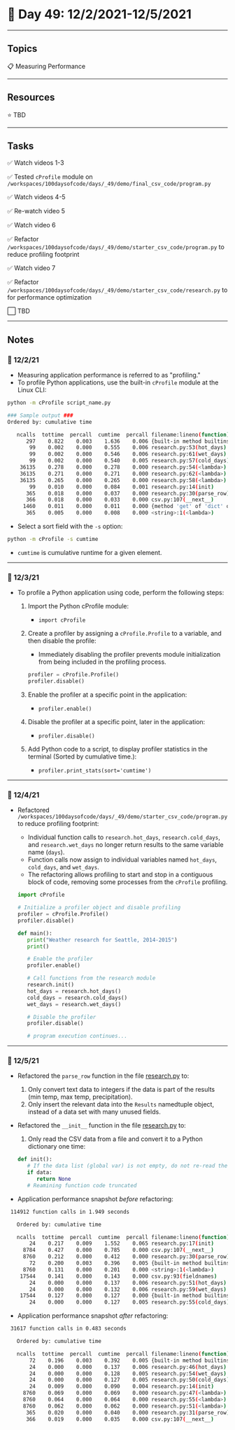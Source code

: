 # :calendar: Day 49: 12/2/2021-12/5/2021

---

## Topics

:clipboard: Measuring Performance

---

## Resources

:star: TBD

---

## Tasks

:white_check_mark: Watch videos 1-3

:white_check_mark: Tested `cProfile` module on `/workspaces/100daysofcode/days/_49/demo/final_csv_code/program.py`

:white_check_mark: Watch videos 4-5

:white_check_mark: Re-watch video 5

:white_check_mark: Watch video 6

:white_check_mark: Refactor `/workspaces/100daysofcode/days/_49/demo/starter_csv_code/program.py` to reduce profiling footprint

:white_check_mark: Watch video 7

:white_check_mark: Refactor `/workspaces/100daysofcode/days/_49/demo/starter_csv_code/research.py` to for performance optimization

:white_large_square: TBD

---

## Notes

### :notebook: 12/2/21

- Measuring application performance is referred to as "profiling."
- To profile Python applications, use the built-in `cProfile` module at the Linux CLI:

```bash
python -m cProfile script_name.py

### Sample output ###
Ordered by: cumulative time

   ncalls  tottime  percall  cumtime  percall filename:lineno(function)
      297    0.822    0.003    1.636    0.006 {built-in method builtins.sorted}
       99    0.002    0.000    0.555    0.006 research.py:53(hot_days)
       99    0.002    0.000    0.546    0.006 research.py:61(wet_days)
       99    0.002    0.000    0.540    0.005 research.py:57(cold_days)
    36135    0.278    0.000    0.278    0.000 research.py:54(<lambda>)
    36135    0.271    0.000    0.271    0.000 research.py:62(<lambda>)
    36135    0.265    0.000    0.265    0.000 research.py:58(<lambda>)
       99    0.010    0.000    0.084    0.001 research.py:14(init)
      365    0.018    0.000    0.037    0.000 research.py:30(parse_row)
      366    0.018    0.000    0.033    0.000 csv.py:107(__next__)
     1460    0.011    0.000    0.011    0.000 {method 'get' of 'dict' objects}
      365    0.005    0.000    0.008    0.000 <string>:1(<lambda>)
```

- Select a sort field with the `-s` option:

```bash
python -m cProfile -s cumtime
```

- `cumtime` is cumulative runtime for a given element.

---

### :notebook: 12/3/21

- To profile a Python application using code, perform the following steps:

   1. Import the Python cProfile module:
      - `import cProfile`
   2. Create a profiler by assigning a `cProfile.Profile` to a variable, and then disable the profile:
      - Immediately disabling the profiler prevents module initialization from being included in the profiling process.

      ```python
      profiler = cProfile.Profile()
      profiler.disable()
      ```

   3. Enable the profiler at a specific point in the application:
      - `profiler.enable()`
   4. Disable the profiler at a specific point, later in the application:
      - `profiler.disable()`
   4. Add Python code to a script, to display profiler statistics in the terminal (Sorted by cumulative time.):
      - `profiler.print_stats(sort='cumtime')`

---

### :notebook: 12/4/21

- Refactored `/workspaces/100daysofcode/days/_49/demo/starter_csv_code/program.py` to reduce profiling footprint:
   - Individual function calls to `research.hot_days`, `research.cold_days`, and `research.wet_days` no longer return results to the same variable name (`days`).
   - Function calls now assign to individual variables named `hot_days`, `cold_days`, and `wet_days`.
   - The refactoring allows profiling to start and stop in a contiguous block of code, removing some processes from the `cProfile` profiling.

   ```python
   import cProfile

   # Initialize a profiler object and disable profiling
   profiler = cProfile.Profile()
   profiler.disable()

   def main():
      print("Weather research for Seattle, 2014-2015")
      print()

      # Enable the profiler
      profiler.enable()

      # Call functions from the research module
      research.init()
      hot_days = research.hot_days()
      cold_days = research.cold_days()
      wet_days = research.wet_days()

      # Disable the profiler
      profiler.disable()

      # program execution continues...
   ```

---

### :notebook: 12/5/21

- Refactored the `parse_row` function in the file [research.py](./demo/starter_csv_code/research.py) to:
   1. Only convert text data to integers if the data is part of the results (min temp, max temp, precipitation).
   2. Only insert the relevant data into the `Results` namedtuple object, instead of a data set with many unused fields.
- Refactored the `__init__` function in the file [research.py](./demo/starter_csv_code/research.py) to:
   1. Only read the CSV data from a file and convert it to a Python dictionary one time:

   ```python
   def init():
      # If the data list (global var) is not empty, do not re-read the CSV file
      if data:
         return None
      # Reamining function code truncated
   ```

- Application performance snapshot _before_ refactoring:

```bash
 114912 function calls in 1.949 seconds

   Ordered by: cumulative time

   ncalls  tottime  percall  cumtime  percall filename:lineno(function)
       24    0.217    0.009    1.552    0.065 research.py:17(init)
     8784    0.427    0.000    0.785    0.000 csv.py:107(__next__)
     8760    0.212    0.000    0.412    0.000 research.py:30(parse_row)
       72    0.200    0.003    0.396    0.005 {built-in method builtins.sorted}
     8760    0.131    0.000    0.201    0.000 <string>:1(<lambda>)
    17544    0.141    0.000    0.143    0.000 csv.py:93(fieldnames)
       24    0.000    0.000    0.137    0.006 research.py:51(hot_days)
       24    0.000    0.000    0.132    0.006 research.py:59(wet_days)
    17544    0.127    0.000    0.127    0.000 {built-in method builtins.len}
       24    0.000    0.000    0.127    0.005 research.py:55(cold_days)
```

- Application performance snapshot _after_ refactoring:

```bash
 31617 function calls in 0.483 seconds

   Ordered by: cumulative time

   ncalls  tottime  percall  cumtime  percall filename:lineno(function)
       72    0.196    0.003    0.392    0.005 {built-in method builtins.sorted}
       24    0.000    0.000    0.137    0.006 research.py:46(hot_days)
       24    0.000    0.000    0.128    0.005 research.py:54(wet_days)
       24    0.000    0.000    0.127    0.005 research.py:50(cold_days)
       24    0.009    0.000    0.090    0.004 research.py:14(init)
     8760    0.069    0.000    0.069    0.000 research.py:47(<lambda>)
     8760    0.064    0.000    0.064    0.000 research.py:55(<lambda>)
     8760    0.062    0.000    0.062    0.000 research.py:51(<lambda>)
      365    0.020    0.000    0.040    0.000 research.py:31(parse_row)
      366    0.019    0.000    0.035    0.000 csv.py:107(__next__)
```
